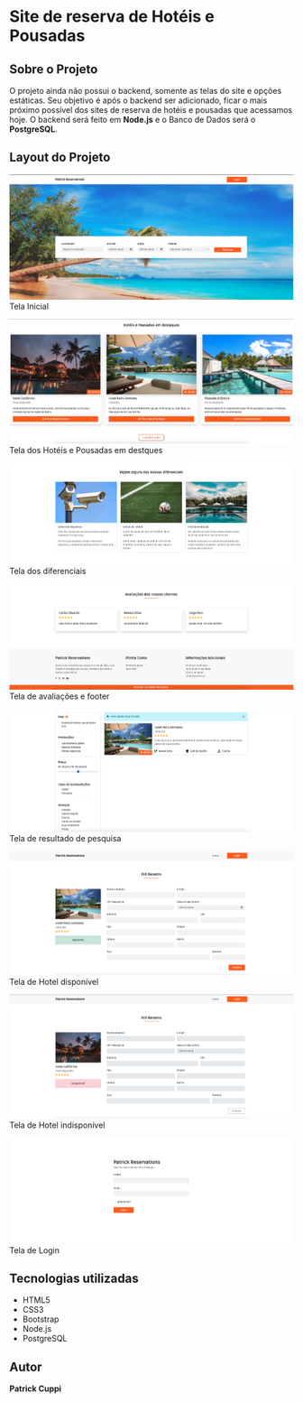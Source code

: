 # Site de reserva de Hotéis e Pousadas

## Sobre o Projeto

O projeto ainda não possui o backend, somente as telas do site e opções estáticas.
Seu objetivo é após o backend ser adicionado, ficar o mais próximo possível dos sites de reserva de hotéis e pousadas que acessamos hoje.
O backend será feito em **Node.js** e o Banco de Dados será o **PostgreSQL**.

## Layout do Projeto

![Tela Inicial](./assets/img/screenshots/home.png)
Tela Inicial

![Tela dos Hotéis e Pousadas em destques](./assets/img/screenshots/destaques.jpeg)
Tela dos Hotéis e Pousadas em destques

![Tela dos diferenciais](./assets/img/screenshots/diferenciais.png)
Tela dos diferenciais

![Tela de avaliações e footer](./assets/img/screenshots/avaliacoes.png)
Tela de avaliações e footer

![Tela de resultado de pesquisa](./assets/img/screenshots/pesquisa.png)
Tela de resultado de pesquisa

![Tela de Hotel disponível](./assets/img/screenshots/disponivel.png)
Tela de Hotel disponível

![Tela de Hotel indisponível](./assets/img/screenshots/indisponivel.png)
Tela de Hotel indisponível

![Tela de Login](./assets/img/screenshots/login.png)
Tela de Login

## Tecnologias utilizadas

- HTML5
- CSS3
- Bootstrap
- Node.js
- PostgreSQL

## Autor

**Patrick Cuppi**